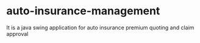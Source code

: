 # auto-insurance-management
It is a java swing application for auto insurance premium quoting and claim approval
